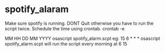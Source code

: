 # spotify_alaram
Make sure spotify is running. DONT Quit otherwise you have to run the script twice.
Schedule the time using crontab.
crontab -e

MM HH DD MM YYYY osascript spotify_alarm.scpt
eg: 15 6 * * * osascript spotify_alarm.scpt will run the script every morning at 6 15
